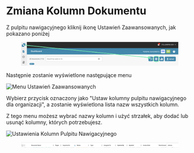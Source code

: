 # Zmiana Kolumn Dokumentu

Z pulpitu nawigacyjnego kliknij ikonę Ustawień Zaawansowanych, jak pokazano poniżej

<figure><img src="../../.gitbook/assets/image (33).png" alt=""><figcaption></figcaption></figure>

Następnie zostanie wyświetlone następujące menu

![Menu Ustawień Zaawansowanych](https://lh7-us.googleusercontent.com/wWt5QbmwZf44enmOoLcofh6SvyYPiHTav9OiEog_m2xtnty6X73pFlhfdM9aglx89_pfbiACZx5BejagV-wAKwlDTuGoGNu5jgbcZ5djrZ_h1IgGp-8uaq8UHY-umjrs96hb4FZOzHFzdLasg2F_ftw)

Wybierz przycisk oznaczony jako "Ustaw kolumny pulpitu nawigacyjnego dla organizacji", a zostanie wyświetlona lista nazw wszystkich kolumn.

Z tego menu możesz wybrać nazwy kolumn i użyć strzałek, aby dodać lub usunąć kolumny, których potrzebujesz.

![Ustawienia Kolumn Pulpitu Nawigacyjnego](https://lh7-us.googleusercontent.com/cXnnrIR-y4TRDnRE9irGvvjnmkN-HSGEQTh7FiwsjRHzXF7FNjd-_gLO-m55fLlv6lVjk-VvThgdW5JWgqIVZSm5tfk3hC7xrj68uRE5OgIPMtYIrpxOhhYzk4OMibyDBqvHQ0VZaDAysZohlH8dxm8)

<div data-full-width="true">

<figure><img src="../../.gitbook/assets/image (32).png" alt=""><figcaption></figcaption></figure>

</div>
